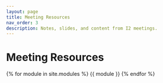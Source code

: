 ```yaml
---
layout: page
title: Meeting Resources
nav_order: 3
description: Notes, slides, and content from I2 meetings.
---
```


# Meeting Resources

{% for module in site.modules %}
{{ module }}
{% endfor %}
